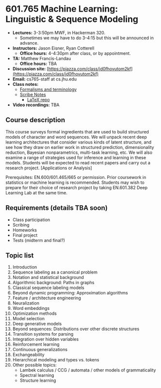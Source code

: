 # 601.765 Machine Learning: Linguistic & Sequence Modeling

* **Lectures:** 3-3:50pm MWF, in Hackerman 320.
  * Sometimes we may have to do 3-4:15 but this will be announced in advance.
* **Instructors:** Jason Eisner, Ryan Cotterell
  * **Office hours:** 4-4:30pm after class, or by appointment.
* **TA:** Matthew Francis-Landau
  * **Office hours:** TBA
* **Discussion site:** [https://piazza.com/class/jd0fhovutom2kf](https://piazza.com/class/jd0fhovutom2kf)
* **Email:** cs765-staff at cs.jhu.edu
* **Class notes:**
  * [Formalisms and terminology](https://github.com/seq2class/scribe-notes/raw/master/formalisms.pdf)
  * [Scribe Notes](https://seq2class.github.io/scribe-notes/)
    * [LaTeX repo](https://github.com/seq2class/scribe-notes)
* **Video recordings:** TBA

## Course description

This course surveys formal ingredients that are used to build structured models of character and word sequences. We will unpack recent deep learning architectures that consider various kinds of latent structure, and see how they draw on earlier work in structured prediction, dimensionality reduction, Bayesian nonparametrics, multi-task learning, etc. We will also examine a range of strategies used for inference and learning in these models. Students will be expected to read recent papers and carry out a research project. [Applications or Analysis]

Prerequisites: EN.600/601.465/665 or permission. Prior coursework in statistics or machine learning is recommended. Students may wish to prepare for their choice of research project by taking EN.601.382 Deep Learning Lab at the same time.

## Requirements (details TBA soon)

* Class participation
* Scribing
* Homeworks
* Final project
* Tests (midterm and final?)

## Topic list

1. Introduction
2. Sequence labeling as a canonical problem
3. Notation and statistical background
4. Algorithmic background: Paths in graphs
5. Classical sequence labeling models
6. Beyond dynamic programming: Approximation algorithms
7. Feature / architecture engineering
8. Neuralization
9. Word embeddings
10. Optimization methods
11. Model selection
12. Deep generative models
13. Beyond sequences: Distributions over other discrete structures
14. Transition systems for parsing
15. Integration over hidden variables
16. Reinforcement learning
17. Continuous generalizations
18. Exchangeability
19. Hierarchical modeling and types vs. tokens
20. Other possible topics:
    * Lambek calculus / CCG / automata / other models of grammaticality
    * Spectral learning
    * Structure learning
